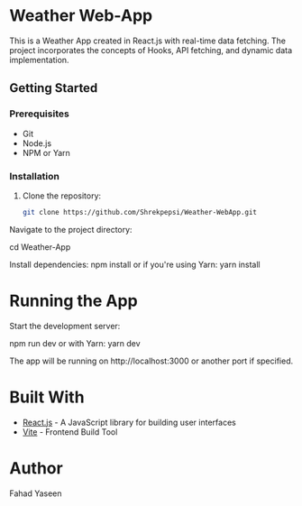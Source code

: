 # Weather Web-App

This is a Weather App created in React.js with real-time data fetching. The project incorporates the concepts of Hooks, API fetching, and dynamic data implementation.

## Getting Started

### Prerequisites

- Git
- Node.js
- NPM or Yarn

### Installation

1. Clone the repository:
   ```bash
   git clone https://github.com/Shrekpepsi/Weather-WebApp.git
   
Navigate to the project directory:

cd Weather-App

Install dependencies:
npm install
or if you're using Yarn:
yarn install

# Running the App

Start the development server:

npm run dev
or with Yarn:
yarn dev

The app will be running on http://localhost:3000 or another port if specified.

# Built With
<ul>
  <li><a href="https://reactjs.org/" target="_blank">React.js</a> - A JavaScript library for building user interfaces</li>
  <li><a href="https://vitejs.dev/" target="_blank">Vite</a> - Frontend Build Tool</li>
</ul>


# Author
Fahad Yaseen

